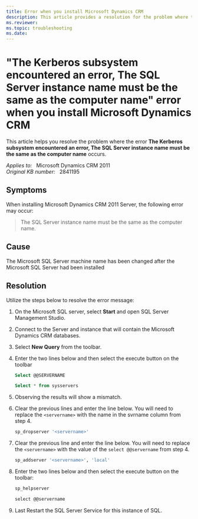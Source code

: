 ```yaml
---
title: Error when you install Microsoft Dynamics CRM
description: This article provides a resolution for the problem where the error The Kerberos subsystem encountered an error, The SQL Server instance name must be the same as the computer name occurs.
ms.reviewer: 
ms.topic: troubleshooting
ms.date: 
---
```

# "The Kerberos subsystem encountered an error, The SQL Server instance name must be the same as the computer name" error when you install Microsoft Dynamics CRM

This article helps you resolve the problem where the error **The Kerberos subsystem encountered an error, The SQL Server instance name must be the same as the computer name** occurs.

_Applies to:_ &nbsp; Microsoft Dynamics CRM 2011  
_Original KB number:_ &nbsp; 2841195

## Symptoms

When installing Microsoft Dynamics CRM 2011 Server, the following error may occur:

> The SQL Server instance name must be the same as the computer name.

## Cause

The Microsoft SQL Server machine name has been changed after the Microsoft SQL Server had been installed

## Resolution

Utilize the steps below to resolve the error message:

1. On the Microsoft SQL server, select **Start** and open SQL Server Management Studio.
2. Connect to the Server and instance that will contain the Microsoft Dynamics CRM databases.
3. Select **New Query** from the toolbar.
4. Enter the two lines below and then select the execute button on the toolbar

   ```sql
   Select @@SERVERNAME

   Select * from sysservers
   ```

5. Observing the results will show a mismatch.
6. Clear the previous lines and enter the line below. You will need to replace the `<servername>` with the name in the svrname column from step 4.

   ```sql
   sp_dropserver '<servername>'
   ```

7. Clear the previous line and enter the line below. You will need to replace the `<servername>` with the value of the `select @@servername` from step 4.

   ```sql
   sp_addserver '<servername>', 'local'
   ```

8. Enter the two lines below and then select the execute button on the toolbar:

   ```xml
   sp_helpserver

   select @@servername
   ```

9. Last Restart the SQL Server Service for this instance of SQL.
